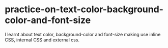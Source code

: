 # practice-on-text-color-background-color-and-font-size
I learnt about text color, background-color and font-size making use inline CSS, internal CSS and external css.
